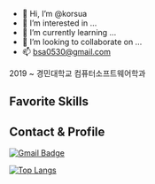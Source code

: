 - 👋 Hi, I’m @korsua
- 👀 I’m interested in ...
- 🌱 I’m currently learning ...
- 💞️ I’m looking to collaborate on ...
- 📫 bsa0530@gmail.com

<!---
korsua/korsua is a ✨ special ✨ repository because its `README.md` (this file) appears on your GitHub profile.
You can click the Preview link to take a look at your changes.
--->

2019 ~ 
경민대학교 컴퓨터소프트웨어학과
## Favorite Skills
  <div align=left>
  
<!--   [![PHP Badge](https://img.shields.io/badge/PHP-777BB4?style=flat-square&logo=PHP&logoColor=white)](https://php.net) -->
<!--   [![laravel Badge](https://img.shields.io/badge/Laravel-FF2D20?style=flat-square&logo=Laravel&logoColor=white)](https://laravel.com/) -->
<!--   [![typescript Badge](https://img.shields.io/badge/Typescript-235A97?style=flat-square&logo=Typescript&logoColor=white)](https://www.typescriptlang.org/)  -->
<!--   [![Javascript Badge](https://img.shields.io/badge/Jypescript-F7DF1E?style=flat-square&logo=JavaScript&logoColor=white)](https://javascript.info/) -->
<!-- [![Go Badge](https://img.shields.io/badge/Go-00ADD8?style=flat-square&logo=Go&logoColor=white)](https://golang.org/)
  [![Kotlin Badge](https://img.shields.io/badge/Kotlin-0095D5?style=flat-square&logo=Kotlin&logoColor=white)](https://kotlinlang.org/)
  [![AWS Badge](https://img.shields.io/badge/Aws-0095D5?style=flat-square&logo=Aws&logoColor=white)](https://aws.amazon.com/)
-->
## Contact & Profile
  <div align=left>
  
  [![Gmail Badge](https://img.shields.io/badge/Gmail-d14836?style=flat-square&logo=Gmail&logoColor=white&link=mailto:k.bsa0530@gmail.com)](mailto:k.bsa0530@gmail.com)
 <!--- [![Linkedin Badge](https://img.shields.io/badge/-LinkedIn-blue?style=flat-square&logo=Linkedin&logoColor=white&link=https://www.linkedin.com/in/mintae-kim-b1a627187/)](https://www.linkedin.com/in/mintae-kim-b1a627187/)
  [![Notion Profile Badge](https://img.shields.io/badge/-notion-black?style=flat-square&logo=notion&logoColor=white&link=https://www.notion.so/connor2doc/927888a45c604213866e33931cd06686)](https://connor2doc.notion.site/Connor-Library-v2-028186efde114d2a90150e786dcc6cb5)--->

[![Top Langs](https://github-readme-stats.vercel.app/api/top-langs/?username=korsua&layout=compact)](https://github.com/anuraghazra/github-readme-stats)
  </div>
